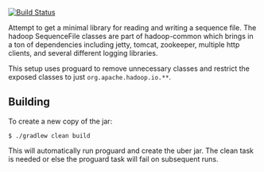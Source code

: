 [![Build Status](https://travis-ci.org/brharrington/seqfile.svg)](https://travis-ci.org/brharrington/seqfile/builds)

Attempt to get a minimal library for reading and writing a sequence file. The
hadoop SequenceFile classes are part of hadoop-common which brings in a ton of
dependencies including jetty, tomcat, zookeeper, multiple http clients, and
several different logging libraries.

This setup uses proguard to remove unnecessary classes and restrict the exposed
classes to just `org.apache.hadoop.io.**`.

## Building

To create a new copy of the jar:

```
$ ./gradlew clean build
```

This will automatically run proguard and create the uber jar. The clean task is
needed or else the proguard task will fail on subsequent runs.
